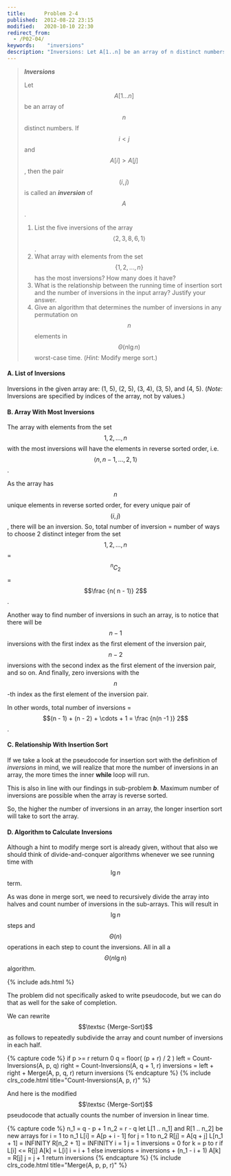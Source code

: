 ```yaml
---
title:      Problem 2-4
published:  2012-08-22 23:15
modified:   2020-10-10 22:30
redirect_from:
  - /P02-04/
keywords:    "inversions"
description: "Inversions: Let A[1..n] be an array of n distinct numbers. If i < j and A[i] > A[j], then the pair (i, j) is called an inversion of A. List the five inversions of the array [2, 3, 8, 6, 1]. What array with elements from the set {1,2,…,n} has the most inversions? How many does it have?"
---
```


> ***Inversions***
>
> Let $$A[1 \ldots n]$$ be an array of $$n$$ distinct numbers. If $$i < j$$ and $$A[i] > A[j]$$, then the pair $$(i, j)$$ is called an ***inversion*** of $$A$$.
>  
> 1. List the five inversions of the array $$\langle 2, 3, 8, 6, 1 \rangle$$.
> 2. What array with elements from the set $$\{1, 2, \ldots , n\}$$ has the most inversions? How many does it have?
> 3. What is the relationship between the running time of insertion sort and the number of inversions in the input array? Justify your answer.
> 4. Give an algorithm that determines the number of inversions in any permutation on $$n$$ elements in $$\Theta(n \lg n)$$ worst-case time. (*Hint:* Modify merge sort.)

#### A. List of Inversions

Inversions in the given array are: (1, 5), (2, 5), (3, 4), (3, 5), and (4, 5). (*Note:* Inversions are specified by indices of the array, not by values.)

#### B. Array With Most Inversions

The array with elements from the set $${1, 2, \dots , n}$$ with the most inversions will have the elements in reverse sorted order, i.e. $$\langle n, n - 1, \dots, 2, 1 \rangle$$.

As the array has $$n$$ unique elements in reverse sorted order, for every unique pair of $$(i, j)$$, there will be an inversion. So, total number of inversion = number of ways to choose 2 distinct integer from the set $${1, 2, \dots , n}$$ = $$^nC_2$$ = $$\frac {n( n - 1)} 2$$.

Another way to find number of inversions in such an array, is to notice that there will be $$n - 1$$ inversions with the first index as the first element of the inversion pair, $$n -2$$ inversions with the second index as the first element of the inversion pair, and so on. And finally, zero inversions with the $$n$$-th index as the first element of the inversion pair.

In other words, total number of inversions = $$(n - 1) + (n - 2) + \cdots + 1 = \frac {n(n -1 )} 2$$.

#### C. Relationship With Insertion Sort

If we take a look at the pseudocode for insertion sort with the definition of *inversions* in mind, we will realize that more the number of inversions in an array, the more times the inner **while** loop will run.

This is also in line with our findings in sub-problem ***b***. Maximum number of inversions are possible when the array is reverse sorted.

So, the higher the number of inversions in an array, the longer insertion sort will take to sort the array.

#### D. Algorithm to Calculate Inversions

Although a hint to modify merge sort is already given, without that also we should think of divide-and-conquer algorithms whenever we see running time with $$\lg n$$ term.

As was done in merge sort, we need to recursively divide the array into halves and count number of inversions in the sub-arrays. This will result in $$\lg n$$ steps and $$\Theta(n)$$ operations in each step to count the inversions. All in all a $$\Theta(n \lg n)$$ algorithm.

{% include ads.html %}

The problem did not specifically asked to write pseudocode, but we can do that as well for the sake of completion.

We can rewrite $$\textsc {Merge-Sort}$$ as follows to repeatedly subdivide the array and count number of inversions in each half.

{% capture code %}
if p >= r
    return 0
q = floor( (p + r) / 2 )
left = Count-Inversions(A, p, q)
right = Count-Inversions(A, q + 1, r)
inversions = left + right + Merge(A, p, q, r)
return inversions
{% endcapture %}
{% include clrs_code.html title="Count-Inversions(A, p, r)" %}

And here is the modified $$\textsc {Merge-Sort}$$ pseudocode that actually counts the number of inversion in linear time.

{% capture code %}
n_1 = q - p + 1
n_2 = r - q
let L[1 .. n_1] and R[1 .. n_2] be new arrays
for i = 1 to n_1
    L[i] = A[p + i - 1]
for j = 1 to n_2
    R[j] = A[q + j]
L[n_1 + 1] = INFINITY
R[n_2 + 1] = INFINITY
i = 1
j = 1
inversions = 0
for k = p to r
    if L[i] <= R[j]
        A[k] = L[i]
        i = i + 1
    else
        inversions = inversions + (n_1 - i + 1)
        A[k] = R[j]
        j = j + 1
return inversions
{% endcapture %}
{% include clrs_code.html title="Merge(A, p, p, r)" %}
